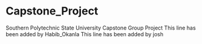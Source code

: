 Capstone_Project
================

Southern Polytechnic State University Capstone Group Project
This line has been added by Habib_Okanla
This line has been added by josh
